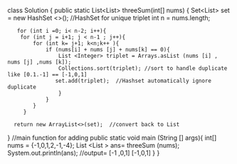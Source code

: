 class Solution {
    public static List<List<Integer>> threeSum(int[] nums) {
        Set<List<Integer>> set = new HashSet <>();  //HashSet for unique triplet
       int n = nums.length;

       for (int i =0; i< n-2; i++){
        for (int j = i+1; j < n-1 ; j++){
            for (int k= j+1; k<n;k++ ){
                if (nums[i] + nums [j] + nums[k] == 0){
                    List <Integer> triplet = Arrays.asList (nums [i] , nums [j] ,nums [k]);
                    Collections.sort(triplet); //sort to handle duplicate like [0.1.-1] == [-1,0,1]
                   set.add(triplet);  //Hashset automatically ignore duplicate
                    }
                }
            }
         }  
      
      return new ArrayList<>(set);  //convert back to List
  }
  //main function for adding
  public static void main (String [] args){
    int[] nums = {-1,0,1,2,-1,-4};
    List <List <Integer>> ans= threeSum (nums);
    System.out.println(ans);  //output= [-1 ,0,1] [-1,0,1]
  }
}
